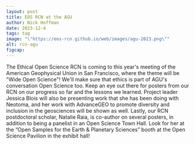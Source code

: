 ```yaml
---
layout: post
title: EOS RCN at the AGU
author: Nick Hoffman
date: 2023-12-4
tags: tag
image: "\"https://eos-rcn.github.io/web/images/agu-2023.png\""
alt: rcn-agu
figcap:
---
```




<div class="text-box-main">
<p> The Ethical Open Science RCN is coming to this year's meeting of the American Geophysical Union in San Francisco, where the theme will be "Wide Open Science"! We'll make sure that ethics is part of AGU's conversation Open Science too.
Keep an eye out there for posters from our RCN on our progress so far and the lessons we learned. Project leader Jessica Blois
will also be presenting work that she has been doing with Neotoma, and her work with AdvanceGEO to promote
  diversity and inclusion in the geosciences will be shown as well. 
  Lastly, our RCN postdoctoral scholar, Natalie Raia, is co-author on several posters, in addition to being a panelist
  in an Open Science Town Hall. Look for her at the 
  “Open Samples for the Earth & Planetary Sciences” booth at the Open Science Pavilion in the exhibit hall!</p>
  </div>
